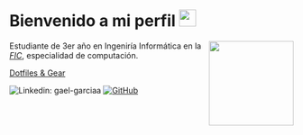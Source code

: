 <div id="header" align="left">
  
  <h1>
    Bienvenido a mi perfil
    <img src="https://media2.giphy.com/media/v1.Y2lkPTc5MGI3NjExbzRjdDA4d24zenFzOG1vam94cnlzbGhtcmh1NGQwaGxsOTkwcmRwYyZlcD12MV9pbnRlcm5hbF9naWZfYnlfaWQmY3Q9Zw/ah7KwjMNJlhtK/giphy.gif" width="30px"/>
  </h1>
  <img align="right" src="https://66.media.tumblr.com/3d05599acbae7a7d95fec533f8a3b2d1/tumblr_mpzxpfGkZX1rl3tlpo1_500.png" width="150"/>

  Estudiante de 3er año en Ingeniría Informática en la *[FIC](www.fic.es)*, especialidad de computación.

  [Dotfiles & Gear](https://github.com/gaaelgarciia/dotfiles)

  ![Linkedin: gael-garciaa](https://img.shields.io/badge/Linkedin-blue?style=flat-square&logo=Linkedin&logoColor=white&link=https://www.linkedin.com/in/gael-garciaa/)
  [![GitHub](https://img.shields.io/github/followers/gaaelgarciia?label=follow&style=social)](https://github.com/gaaelgarciia)

</div>


 